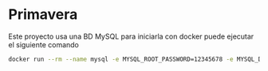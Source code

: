 # Primavera

Este proyecto usa una BD MySQL para iniciarla con docker puede ejecutar el siguiente comando

~~~sh
docker run --rm --name mysql -e MYSQL_ROOT_PASSWORD=12345678 -e MYSQL_DATABASE=ejemplo01  -p 3306:3306 -d mysql
~~~
